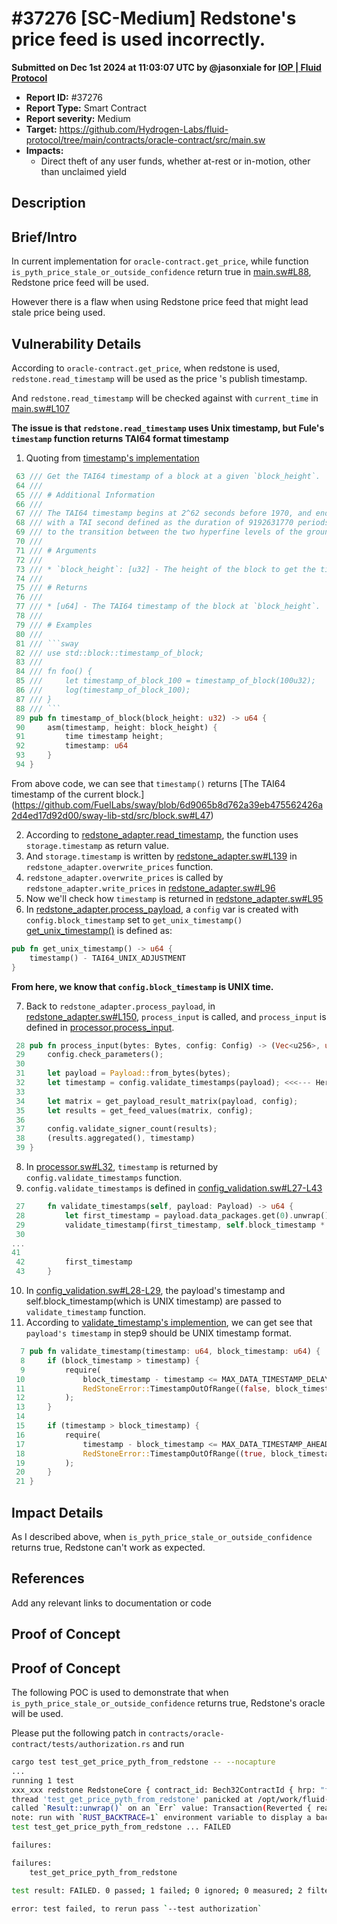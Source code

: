 # #37276 \[SC-Medium] Redstone's price feed is used incorrectly.

**Submitted on Dec 1st 2024 at 11:03:07 UTC by @jasonxiale for** [**IOP | Fluid Protocol**](https://immunefi.com/audit-competition/iop-fluid-protocol)

* **Report ID:** #37276
* **Report Type:** Smart Contract
* **Report severity:** Medium
* **Target:** https://github.com/Hydrogen-Labs/fluid-protocol/tree/main/contracts/oracle-contract/src/main.sw
* **Impacts:**
  * Direct theft of any user funds, whether at-rest or in-motion, other than unclaimed yield

## Description

## Brief/Intro

In current implementation for `oracle-contract.get_price`, while function `is_pyth_price_stale_or_outside_confidence` return true in [main.sw#L88](https://github.com/Hydrogen-Labs/fluid-protocol/blob/78ab7bdd243b414b424fca6e1eb144218f36a18a/contracts/oracle-contract/src/main.sw#L88), Redstone price feed will be used.

However there is a flaw when using Redstone price feed that might lead stale price being used.

## Vulnerability Details

According to `oracle-contract.get_price`, when redstone is used, `redstone.read_timestamp` will be used as the price 's publish timestamp.

And `redstone.read_timestamp` will be checked against with `current_time` in [main.sw#L107](https://github.com/Hydrogen-Labs/fluid-protocol/blob/78ab7bdd243b414b424fca6e1eb144218f36a18a/contracts/oracle-contract/src/main.sw#L107)

**The issue is that `redstone.read_timestamp` uses Unix timestamp, but Fule's `timestamp` function returns TAI64 format timestamp**

1. Quoting from [timestamp's implementation](https://github.com/FuelLabs/sway/blob/6d9065b8d762a39eb475562426a2d4ed17d92d00/sway-lib-std/src/block.sw#L37-L61)

````rust
 63 /// Get the TAI64 timestamp of a block at a given `block_height`.
 64 ///
 65 /// # Additional Information
 66 ///
 67 /// The TAI64 timestamp begins at 2^62 seconds before 1970, and ends at 2^62 seconds after 1970,
 68 /// with a TAI second defined as the duration of 9192631770 periods of the radiation corresponding
 69 /// to the transition between the two hyperfine levels of the ground state of the cesium atom.
 70 ///
 71 /// # Arguments
 72 ///
 73 /// * `block_height`: [u32] - The height of the block to get the timestamp of.
 74 ///
 75 /// # Returns
 76 ///
 77 /// * [u64] - The TAI64 timestamp of the block at `block_height`.
 78 ///
 79 /// # Examples
 80 ///
 81 /// ```sway
 82 /// use std::block::timestamp_of_block;
 83 ///
 84 /// fn foo() {
 85 ///     let timestamp_of_block_100 = timestamp_of_block(100u32);
 86 ///     log(timestamp_of_block_100);
 87 /// }
 88 /// ```
 89 pub fn timestamp_of_block(block_height: u32) -> u64 {
 90     asm(timestamp, height: block_height) {
 91         time timestamp height;
 92         timestamp: u64
 93     }
 94 }
````

From above code, we can see that `timestamp()` returns \[The TAI64 timestamp of the current block.] (https://github.com/FuelLabs/sway/blob/6d9065b8d762a39eb475562426a2d4ed17d92d00/sway-lib-std/src/block.sw#L47)

2. According to [redstone\_adapter.read\_timestamp](https://github.com/redstone-finance/redstone-oracles-monorepo/blob/187f358b9e48544133034af89da8630061c7df79/packages/fuel-connector/sway/contract_adapter/src/redstone_adapter.sw#L71-L74), the function uses `storage.timestamp` as return value.
3. And `storage.timestamp` is written by [redstone\_adapter.sw#L139](https://github.com/redstone-finance/redstone-oracles-monorepo/blob/187f358b9e48544133034af89da8630061c7df79/packages/fuel-connector/sway/contract_adapter/src/redstone_adapter.sw#L139) in `redstone_adapter.overwrite_prices` function.
4. `redstone_adapter.overwrite_prices` is called by `redstone_adapter.write_prices` in [redstone\_adapter.sw#L96](https://github.com/redstone-finance/redstone-oracles-monorepo/blob/187f358b9e48544133034af89da8630061c7df79/packages/fuel-connector/sway/contract_adapter/src/redstone_adapter.sw#L96)
5. Now we'll check how `timestamp` is returned in [redstone\_adapter.sw#L95](https://github.com/redstone-finance/redstone-oracles-monorepo/blob/187f358b9e48544133034af89da8630061c7df79/packages/fuel-connector/sway/contract_adapter/src/redstone_adapter.sw#L95)
6. In [redstone\_adapter.process\_payload](https://github.com/redstone-finance/redstone-oracles-monorepo/blob/187f358b9e48544133034af89da8630061c7df79/packages/fuel-connector/sway/contract_adapter/src/redstone_adapter.sw#L142-L151), a `config` var is created with `config.block_timestamp` set to `get_unix_timestamp()` [get\_unix\_timestamp()](https://github.com/redstone-finance/redstone-oracles-monorepo/blob/main/packages/fuel-connector/sway/common/src/timestamp.sw#L6) is defined as:

```rust
pub fn get_unix_timestamp() -> u64 {
    timestamp() - TAI64_UNIX_ADJUSTMENT
}
```

**From here, we know that `config.block_timestamp` is UNIX time.**

7. Back to `redstone_adapter.process_payload`, in [redstone\_adapter.sw#L150](https://github.com/redstone-finance/redstone-oracles-monorepo/blob/187f358b9e48544133034af89da8630061c7df79/packages/fuel-connector/sway/contract_adapter/src/redstone_adapter.sw#L150), `process_input` is called, and `process_input` is defined in [processor.process\_input](https://github.com/redstone-finance/redstone-fuel-sdk/blob/5aa4ac58f2ebfc6d0a7ffd4b8bdbb509fa87df50/src/core/processor.sw#L28-L39).

```rust
 28 pub fn process_input(bytes: Bytes, config: Config) -> (Vec<u256>, u64) {
 29     config.check_parameters();
 30 
 31     let payload = Payload::from_bytes(bytes);
 32     let timestamp = config.validate_timestamps(payload); <<<--- Here we only care timestamp
 33 
 34     let matrix = get_payload_result_matrix(payload, config);
 35     let results = get_feed_values(matrix, config);
 36 
 37     config.validate_signer_count(results);
 38     (results.aggregated(), timestamp)
 39 }
```

8. In [processor.sw#L32](https://github.com/redstone-finance/redstone-fuel-sdk/blob/5aa4ac58f2ebfc6d0a7ffd4b8bdbb509fa87df50/src/core/processor.sw#L32), `timestamp` is returned by `config.validate_timestamps` function.
9. `config.validate_timestamps` is defined in [config\_validation.sw#L27-L43](https://github.com/redstone-finance/redstone-fuel-sdk/blob/5aa4ac58f2ebfc6d0a7ffd4b8bdbb509fa87df50/src/core/config_validation.sw#L27-L43)

```rust
 27     fn validate_timestamps(self, payload: Payload) -> u64 {
 28         let first_timestamp = payload.data_packages.get(0).unwrap().timestamp;
 29         validate_timestamp(first_timestamp, self.block_timestamp * 1000);
 30 
... 
41 
 42         first_timestamp
 43     }
```

10. In [config\_validation.sw#L28-L29](https://github.com/redstone-finance/redstone-fuel-sdk/blob/5aa4ac58f2ebfc6d0a7ffd4b8bdbb509fa87df50/src/core/config_validation.sw#L28-L29), the payload's timestamp and self.block\_timestamp(which is UNIX timestamp) are passed to `validate_timestamp` function.
11. According to [validate\_timestamp's implemention](https://github.com/redstone-finance/redstone-fuel-sdk/blob/5aa4ac58f2ebfc6d0a7ffd4b8bdbb509fa87df50/src/core/validation.sw#L7-L21), we can get see that `payload's timestamp` in step9 should be UNIX timestamp format.

```rust
  7 pub fn validate_timestamp(timestamp: u64, block_timestamp: u64) {
  8     if (block_timestamp > timestamp) {
  9         require(
 10             block_timestamp - timestamp <= MAX_DATA_TIMESTAMP_DELAY_SECONDS * 1000,
 11             RedStoneError::TimestampOutOfRange((false, block_timestamp, timestamp)),
 12         );
 13     }
 14 
 15     if (timestamp > block_timestamp) {
 16         require(
 17             timestamp - block_timestamp <= MAX_DATA_TIMESTAMP_AHEAD_SECONDS * 1000,
 18             RedStoneError::TimestampOutOfRange((true, block_timestamp, timestamp)),
 19         );
 20     }
 21 }
```

## Impact Details

As I described above, when `is_pyth_price_stale_or_outside_confidence` returns true, Redstone can't work as expected.

## References

Add any relevant links to documentation or code

## Proof of Concept

## Proof of Concept

The following POC is used to demonstrate that when `is_pyth_price_stale_or_outside_confidence` returns true, Redstone's oracle will be used.

Please put the following patch in `contracts/oracle-contract/tests/authorization.rs` and run

```bash
cargo test test_get_price_pyth_from_redstone -- --nocapture
...
running 1 test
xxx_xxx redstone RedstoneCore { contract_id: Bech32ContractId { hrp: "fuel", hash: 6d4aa3cbdfd84bc2702b388838ecd680a0a63a7ae7701c28e5ac0e72ca33b36f }, account: WalletUnlocked { wallet: Wallet { address: Bech32Address { hrp: "fuel", hash: bdaad6a89e073e177895b3e5a9ccd15806749eda134a6438dae32fc5b6601f3f } }, private_key: 0000000000000000000000000000000000000000000000000000000000000003 }, log_decoder: LogDecoder { log_formatters: {}, decoder_config: DecoderConfig { max_depth: 45, max_tokens: 10000 } }, encoder_config: EncoderConfig { max_depth: 45, max_tokens: 10000 } }
thread 'test_get_price_pyth_from_redstone' panicked at /opt/work/fluid-protocol/test-utils/src/interfaces/oracle.rs:54:14:
called `Result::unwrap()` on an `Err` value: Transaction(Reverted { reason: "ContractNotFound", revert_id: 0, receipts: [Call { id: 0000000000000000000000000000000000000000000000000000000000000000, to: 265bda0cb99a723686a3db36b184e8b7282a6cc838420fec68fb74e082127ed5, amount: 0, asset_id: 0000000000000000000000000000000000000000000000000000000000000000, gas: 10968, param1: 10480, param2: 10497, pc: 12408, is: 12408 }, Call { id: 265bda0cb99a723686a3db36b184e8b7282a6cc838420fec68fb74e082127ed5, to: 140a4d3150c6488998e120dbe24bafe9175a11be7a8e9c222ef93f0e59b0b7ad, amount: 0, asset_id: 0000000000000000000000000000000000000000000000000000000000000000, gas: 6998, param1: 67107264, param2: 67106240, pc: 62657, is: 62657 }, ReturnData { id: 140a4d3150c6488998e120dbe24bafe9175a11be7a8e9c222ef93f0e59b0b7ad, ptr: 67103680, len: 28, digest: e5be52b1788a3651027e1eacefe4fe7047f12dcb153688b2ed85aa5e292f6ec6, pc: 64693, is: 62657, data: Some(00000000000000000000000900...) }, Panic { id: 265bda0cb99a723686a3db36b184e8b7282a6cc838420fec68fb74e082127ed5, reason: PanicInstruction { reason: ContractNotFound, instruction: CALL { target_struct: 0x10, fwd_coins: 0x0, asset_id_addr: 0x11, fwd_gas: 0x12 } (bytes: 2d 40 04 52) }, pc: 46752, is: 12408, contract_id: None }, ScriptResult { result: Panic, gas_used: 10654 }] })
note: run with `RUST_BACKTRACE=1` environment variable to display a backtrace
test test_get_price_pyth_from_redstone ... FAILED

failures:

failures:
    test_get_price_pyth_from_redstone

test result: FAILED. 0 passed; 1 failed; 0 ignored; 0 measured; 2 filtered out; finished in 1.88s

error: test failed, to rerun pass `--test authorization`
```
